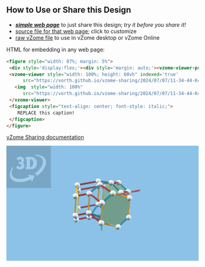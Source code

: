 
## How to Use or Share this Design

 - [***simple web page***](<https://vorth.github.io/vzome-sharing/2024/07/07/11-34-44-K4-lattice-RYB-study-2/>) to just share this design; *try it before you share it!*
 - [source file for that web page](<https://github.com/vorth/vzome-sharing/edit/main/2024/07/07/11-34-44-K4-lattice-RYB-study-2/index.md>); click to customize
 - [raw vZome file](<https://raw.githubusercontent.com/vorth/vzome-sharing/main/2024/07/07/11-34-44-K4-lattice-RYB-study-2/K4-lattice-RYB-study-2.vZome>) to use in vZome desktop or vZome Online
 
 HTML for embedding in any web page:
 ```html
<figure style="width: 87%; margin: 5%">
  <div style='display:flex;'><div style='margin: auto;'><vzome-viewer-previous label='prev step'></vzome-viewer-previous><vzome-viewer-next label='next step'></vzome-viewer-next></div></div>
  <vzome-viewer style="width: 100%; height: 60vh" indexed='true'
       src="https://vorth.github.io/vzome-sharing/2024/07/07/11-34-44-K4-lattice-RYB-study-2/K4-lattice-RYB-study-2.vZome" >
    <img  style="width: 100%"
       src="https://vorth.github.io/vzome-sharing/2024/07/07/11-34-44-K4-lattice-RYB-study-2/K4-lattice-RYB-study-2.png" >
  </vzome-viewer>
  <figcaption style="text-align: center; font-style: italic;">
     REPLACE this caption!
  </figcaption>
</figure>

 ```

[vZome Sharing documentation](https://vzome.github.io/vzome/sharing.html#how-it-works)

![Image](<K4-lattice-RYB-study-2.png>)

